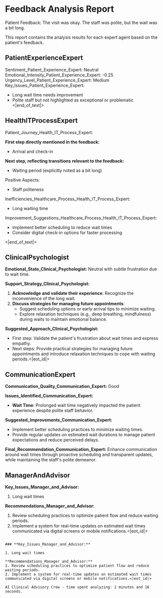 # Feedback Analysis Report

Patient Feedback: The visit was okay. The staff was polite, but the wait was a bit long.

This report contains the analysis results for each expert agent based on the patient's feedback.

## PatientExperienceExpert

Sentiment_Patient_Experience_Expert: Neutral
Emotional_Intensity_Patient_Experience_Expert: -0.25
Urgency_Level_Patient_Experience_Expert: Medium
Key_Issues_Patient_Experience_Expert:
- Long wait time needs improvement 
- Polite staff but not highlighted as exceptional or problematic  
<|end_of_text|>
## HealthITProcessExpert

Patient_Journey_Health_IT_Process_Expert:

**First step directly mentioned in the feedback:**
- Arrival and check-in

**Next step, reflecting transitions relevant to the feedback:**
- Waiting period (explicitly noted as a bit long)

Positive Aspects:
- Staff politeness

Inefficiencies_Healthcare_Process_Health_IT_Process_Expert:
- Long waiting time

Improvement_Suggestions_Healthcare_Process_Health_IT_Process_Expert:
- Implement better scheduling to reduce wait times
- Consider digital check-in options for faster processing
  
<|end_of_text|>
## ClinicalPsychologist

**Emotional_State_Clinical_Psychologist:** Neutral with subtle frustration due to wait time.

**Support_Strategy_Clinical_Psychologist:**
1. **Acknowledge and validate their experience**: Recognize the inconvenience of the long wait.
2. **Discuss strategies for managing future appointments**:
   - Suggest scheduling options or early arrival tips to minimize waiting.
   - Explore relaxation techniques (e.g., deep breathing, mindfulness) during waits to maintain emotional balance.

**Suggested_Approach_Clinical_Psychologist:**
- First step: Validate the patient's frustration about wait times and express empathy.
- Next steps: Provide practical strategies for managing future appointments and introduce relaxation techniques to cope with waiting periods.<|eot_id|>
## CommunicationExpert

**Communication_Quality_Communication_Expert:** Good

**Issues_Identified_Communication_Expert:**
- **Wait Time**: Prolonged wait time negatively impacted the patient experience despite polite staff behavior.

**Suggested_Improvements_Communication_Expert:**
- Implement better scheduling practices to minimize waiting times.
- Provide regular updates on estimated wait durations to manage patient expectations and reduce perceived delays.

**Final_Recommendation_Communication_Expert:** Enhance communication around wait times through proactive scheduling and transparent updates, while maintaining the staff's polite demeanor.
## ManagerAndAdvisor

**Key_Issues_Manager_and_Advisor:**
1. Long wait times

**Recommendations_Manager_and_Advisor:**
1. Review scheduling practices to optimize patient flow and reduce waiting periods.
2. Implement a system for real-time updates on estimated wait times communicated via digital screens or mobile notifications.<|eot_id|>
```

### **Key_Issues_Manager_and_Advisor:**

1. Long wait times

**Recommendations_Manager_and_Advisor:**
1. Review scheduling practices to optimize patient flow and reduce waiting periods.
2. Implement a system for real-time updates on estimated wait times communicated via digital screens or mobile notifications.<|eot_id|>

AI Clinical Advisory Crew - time spent analyzing: 2 minutes and 16 seconds.
